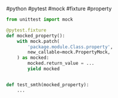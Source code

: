 #python #pytest #mock #fixture #property
```python
from unittest import mock

@pytest.fixture
def mocked_property():
    with mock.patch(
        'package.module.Class.property',
        new_callable=mock.PropertyMock,
	) as mocked:
		mocked.return_value = ...
		yield mocked


def test_smth(mocked_property):
    ...
```